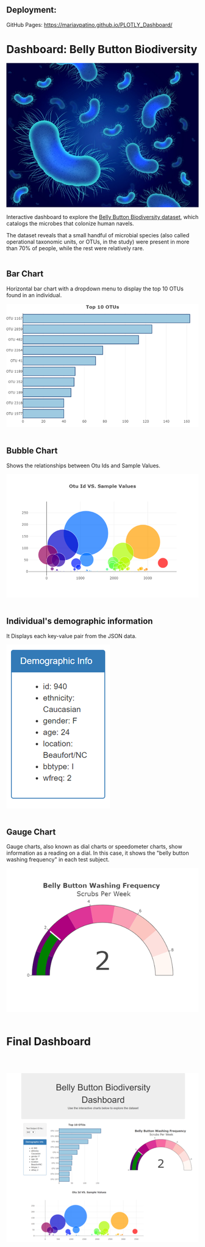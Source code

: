 ## Deployment: 
GitHub Pages: https://mariavpatino.github.io/PLOTLY_Dashboard/


# Dashboard: Belly Button Biodiversity
![Bacteria by filterforge.com](Images/bacteria.jpg)

Interactive dashboard to explore the [Belly Button Biodiversity dataset](http://robdunnlab.com/projects/belly-button-biodiversity/), which catalogs the microbes that colonize human navels.

The dataset reveals that a small handful of microbial species (also called operational taxonomic units, or OTUs, in the study) were present in more than 70% of people, while the rest were relatively rare.
<br>
<br>

## Bar Chart

Horizontal bar chart with a dropdown menu to display the top 10 OTUs found in an individual.

![bar Chart](Images/Bar_Graph.png)
<br>
<br>

## Bubble Chart

Shows the relationships between Otu Ids and Sample Values.

![Bubble Chart](Images/bubble_chart.png)
<br>
<br>

## Individual's demographic information

It Displays each key-value pair from the JSON data.

![Demographic Info](Images/Demo_Info.PNG)
<br>
<br>

## Gauge Chart

Gauge charts, also known as dial charts or speedometer charts, show information as a reading on a dial. In this case, it shows the "belly button washing frequency" in each test subject.

![Weekly Washing Frequency Gauge](Images/gauge.png)
<br>
<br>

# Final Dashboard
<br>
<br>

![Final Dashboard](Images/DashBoard.PNG)

